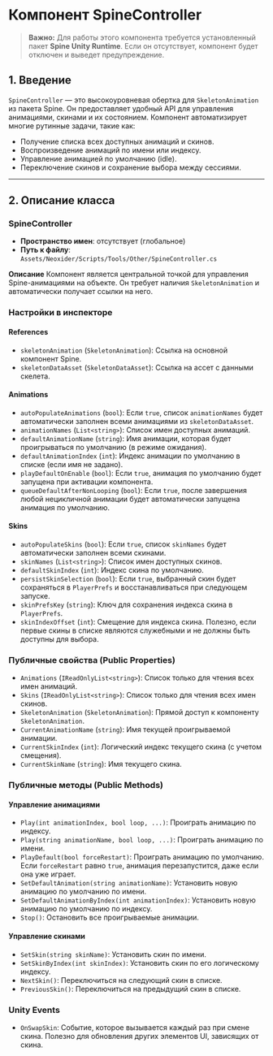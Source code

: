 # Компонент SpineController

> **Важно:** Для работы этого компонента требуется установленный пакет **Spine Unity Runtime**. Если он отсутствует, компонент будет отключен и выведет предупреждение.

## 1. Введение

`SpineController` — это высокоуровневая обертка для `SkeletonAnimation` из пакета Spine. Он предоставляет удобный API для управления анимациями, скинами и их состоянием. Компонент автоматизирует многие рутинные задачи, такие как: 

- Получение списка всех доступных анимаций и скинов.
- Воспроизведение анимаций по имени или индексу.
- Управление анимацией по умолчанию (idle).
- Переключение скинов и сохранение выбора между сессиями.

---

## 2. Описание класса

### SpineController
- **Пространство имен**: отсутствует (глобальное)
- **Путь к файлу**: `Assets/Neoxider/Scripts/Tools/Other/SpineController.cs`

**Описание**
Компонент является центральной точкой для управления Spine-анимациями на объекте. Он требует наличия `SkeletonAnimation` и автоматически получает ссылки на него.

### Настройки в инспекторе

#### References
- `skeletonAnimation` (`SkeletonAnimation`): Ссылка на основной компонент Spine.
- `skeletonDataAsset` (`SkeletonDataAsset`): Ссылка на ассет с данными скелета.

#### Animations
- `autoPopulateAnimations` (`bool`): Если `true`, список `animationNames` будет автоматически заполнен всеми анимациями из `skeletonDataAsset`.
- `animationNames` (`List<string>`): Список имен доступных анимаций.
- `defaultAnimationName` (`string`): Имя анимации, которая будет проигрываться по умолчанию (в режиме ожидания).
- `defaultAnimationIndex` (`int`): Индекс анимации по умолчанию в списке (если имя не задано).
- `playDefaultOnEnable` (`bool`): Если `true`, анимация по умолчанию будет запущена при активации компонента.
- `queueDefaultAfterNonLooping` (`bool`): Если `true`, после завершения любой нецикличной анимации будет автоматически запущена анимация по умолчанию.

#### Skins
- `autoPopulateSkins` (`bool`): Если `true`, список `skinNames` будет автоматически заполнен всеми скинами.
- `skinNames` (`List<string>`): Список имен доступных скинов.
- `defaultSkinIndex` (`int`): Индекс скина по умолчанию.
- `persistSkinSelection` (`bool`): Если `true`, выбранный скин будет сохраняться в `PlayerPrefs` и восстанавливаться при следующем запуске.
- `skinPrefsKey` (`string`): Ключ для сохранения индекса скина в `PlayerPrefs`.
- `skinIndexOffset` (`int`): Смещение для индекса скина. Полезно, если первые скины в списке являются служебными и не должны быть доступны для выбора.

### Публичные свойства (Public Properties)
- `Animations` (`IReadOnlyList<string>`): Список только для чтения всех имен анимаций.
- `Skins` (`IReadOnlyList<string>`): Список только для чтения всех имен скинов.
- `SkeletonAnimation` (`SkeletonAnimation`): Прямой доступ к компоненту `SkeletonAnimation`.
- `CurrentAnimationName` (`string`): Имя текущей проигрываемой анимации.
- `CurrentSkinIndex` (`int`): Логический индекс текущего скина (с учетом смещения).
- `CurrentSkinName` (`string`): Имя текущего скина.

### Публичные методы (Public Methods)

#### Управление анимациями
- `Play(int animationIndex, bool loop, ...)`: Проиграть анимацию по индексу.
- `Play(string animationName, bool loop, ...)`: Проиграть анимацию по имени.
- `PlayDefault(bool forceRestart)`: Проиграть анимацию по умолчанию. Если `forceRestart` равно `true`, анимация перезапустится, даже если она уже играет.
- `SetDefaultAnimation(string animationName)`: Установить новую анимацию по умолчанию по имени.
- `SetDefaultAnimationByIndex(int animationIndex)`: Установить новую анимацию по умолчанию по индексу.
- `Stop()`: Остановить все проигрываемые анимации.

#### Управление скинами
- `SetSkin(string skinName)`: Установить скин по имени.
- `SetSkinByIndex(int skinIndex)`: Установить скин по его логическому индексу.
- `NextSkin()`: Переключиться на следующий скин в списке.
- `PreviousSkin()`: Переключиться на предыдущий скин в списке.

### Unity Events
- `OnSwapSkin`: Событие, которое вызывается каждый раз при смене скина. Полезно для обновления других элементов UI, зависящих от скина.
